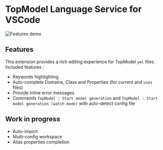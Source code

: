 # TopModel Language Service for VSCode

![Features demo](https://github.com/klee-contrib/topmodel/blob/develop/TopModel.VSCode/demo.gif "Features demonstration")

## Features

This extension provides a rich editing experience for TopModel `yml` files. Included features :

- Keywords highlighting
- Auto-complete Domains, Class and Properties (for current and `uses` files)
- Provide inline error messages
- Commands `TopModel : Start model generation` and `TopModel : Start model generation (watch mode)` with auto-detect config file

## Work in progress

- Auto-import
- Multi-config workspace
- Alias properties completion
